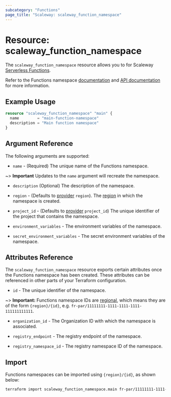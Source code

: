 ```yaml
---
subcategory: "Functions"
page_title: "Scaleway: scaleway_function_namespace"
---
```


# Resource: scaleway_function_namespace

The `scaleway_function_namespace` resource allows you to
for Scaleway [Serverless Functions](https://www.scaleway.com/en/docs/serverless/functions/).

Refer to the Functions namespace [documentation](https://www.scaleway.com/en/docs/serverless/functions/how-to/create-manage-delete-functions-namespace/) and [API documentation](https://www.scaleway.com/en/developers/api/serverless-functions/#path-namespaces-list-all-your-namespaces) for more information.

## Example Usage

```terraform
resource "scaleway_function_namespace" "main" {
  name        = "main-function-namespace"
  description = "Main function namespace"
}
```

## Argument Reference

The following arguments are supported:

- `name` - (Required) The unique name of the Functions namespace.

~> **Important** Updates to the `name` argument will recreate the namespace.

- `description` (Optional) The description of the namespace.

- `region` - (Defaults to [provider](../index.md#region) `region`). The [region](../guides/regions_and_zones.md#regions) in which the namespace is created.

- `project_id` - (Defaults to [provider](../index.md#project_id) `project_id`) The unique identifier of the project that contains the namespace.

- `environment_variables` - The environment variables of the namespace.

- `secret_environment_variables` - The secret environment variables of the namespace.

## Attributes Reference

The `scaleway_function_namespace` resource exports certain attributes once the Functions namespace has been created. These attributes can be referenced in other parts of your Terraform configuration.

- `id` - The unique identifier of the namespace.

~> **Important:** Functions namespace IDs are [regional](../guides/regions_and_zones.md#resource-ids), which means they are of the form `{region}/{id}`, e.g. `fr-par/11111111-1111-1111-1111-111111111111`.

- `organization_id` - The Organization ID with which the namespace is associated.

- `registry_endpoint` - The registry endpoint of the namespace.

- `registry_namespace_id` - The registry namespace ID of the namespace.

## Import

Functions namespaces can be imported using `{region}/{id}`, as shown below:

```bash
terraform import scaleway_function_namespace.main fr-par/11111111-1111-1111-1111-111111111111
```
